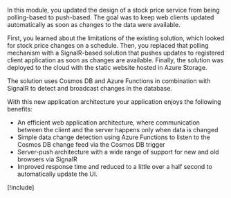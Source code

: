 In this module, you updated the design of a stock price service from being polling-based to push-based. The goal was to keep web clients updated automatically as soon as changes to the data were available. 

First, you learned about the limitations of the existing solution, which looked for stock price changes on a schedule. Then, you replaced that polling mechanism  with a SignalR-based solution that pushes updates to registered client application as soon as changes are available. Finally, the solution was deployed to the cloud with the static website hosted in Azure Storage. 

The solution uses Cosmos DB and Azure Functions in combination with SignalR to detect and broadcast changes in the database.

With this new application architecture your application enjoys the following benefits:

- An efficient web application architecture, where communication between the client and the server happens only when data is changed
- Simple data change detection using Azure Functions to listen to the Cosmos DB change feed via the Cosmos DB trigger
- Server-push architecture with a wide range of support for new and old browsers via SignalR
- Improved response time and reduced to a little over a half second to automatically update the UI.

<!-- Cleanup sandbox -->
[!include[](../../../includes/azure-sandbox-cleanup.md)]